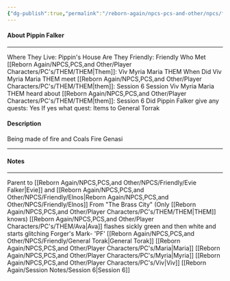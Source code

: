 ```yaml
---
{"dg-publish":true,"permalink":"/reborn-again/npcs-pcs-and-other/npcs/friendly/pippin-falker/"}
---
```



#### About Pippin Falker
---
Where They Live: Pippin's House
Are They Friendly: Friendly 
Who Met [[Reborn Again/NPCS,PCS,and Other/Player Characters/PC's/THEM/THEM\|Them]]: Viv Myria Maria THEM
When Did Viv Myria Maria THEM meet [[Reborn Again/NPCS,PCS,and Other/Player Characters/PC's/THEM/THEM\|them]]: Session 6
Session Viv Myria Maria THEM heard about [[Reborn Again/NPCS,PCS,and Other/Player Characters/PC's/THEM/THEM\|them]]: Session 6
Did Pippin Falker give any quests: Yes
	If yes what quest: Items to General Torrak


#### Description
Being made of fire and Coals
Fire Genasi

---

#### Notes
---
Parent to [[Reborn Again/NPCS,PCS,and Other/NPCS/Friendly/Evie Falker\|Evie]] and [[Reborn Again/NPCS,PCS,and Other/NPCS/Friendly/Elnos\|Reborn Again/NPCS,PCS,and Other/NPCS/Friendly/Elnos]]
From "The Brass City" (Only [[Reborn Again/NPCS,PCS,and Other/Player Characters/PC's/THEM/THEM\|THEM]]  knows)
 [[Reborn Again/NPCS,PCS,and Other/Player Characters/PC's/THEM/Ava\|Ava]] flashes sickly green and then white and starts glitching
Forger's Mark- 'PF'
[[Reborn Again/NPCS,PCS,and Other/NPCS/Friendly/General Torak\|General Torak]]
[[Reborn Again/NPCS,PCS,and Other/Player Characters/PC's/Maria\|Maria]]
[[Reborn Again/NPCS,PCS,and Other/Player Characters/PC's/Myria\|Myria]]
[[Reborn Again/NPCS,PCS,and Other/Player Characters/PC's/Viv\|Viv]]
[[Reborn Again/Session Notes/Session 6\|Session 6]]

